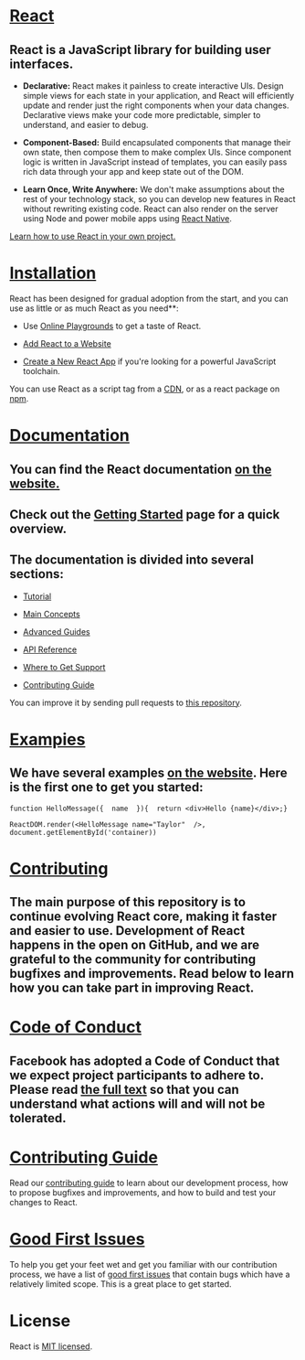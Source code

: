 # [**React**](https://github.com/facebook/react/#react-----)

## React is a JavaScript library for building user interfaces.

* **Declarative:** React makes it painless to create interactive UIs. Design simple views for each state in your application, and React will efficiently update and render just the right components when your data changes. Declarative views make your code more predictable, simpler to understand, and easier to debug.

* **Component-Based:** Build encapsulated components that manage their own state, then compose them to make complex UIs. Since component logic is written in JavaScript instead of templates, you can easily pass rich data through your app and keep state out of the DOM.

* **Learn Once, Write Anywhere:** We don't make assumptions about the rest of your technology stack, so you can develop new features in React without rewriting existing code. React can also render on the server using Node and power mobile apps using [React Native](https://reactnative.dev/).

[Learn how to use React in your own project.](https://reactjs.org/docs/getting-started.html)

# [**Installation**](https://github.com/facebook/react/#installation)

React has been designed for gradual adoption from the start, and you can use as little or as much React as you need**:

* Use [Online Playgrounds](https://reactjs.org/docs/getting-started.html#online-playgrounds) to get a taste of React.
* [Add React to a Website](https://reactjs.org/docs/add-react-to-a-website.html)

* [Create a New React App](https://reactjs.org/docs/create-a-new-react-app.html) if you're looking for a powerful JavaScript toolchain.

You can use React as a script tag from a [CDN](https://reactjs.org/docs/cdn-links.html), or as a react package on [npm](https://www.npmjs.com/package/react).
# [**Documentation**](https://github.com/facebook/react/#documentation)

## You can find the React documentation [on the website.](https://reactjs.org/)

## Check out the [Getting Started](https://reactjs.org/docs/getting-started.html) page for a quick overview.

## The documentation is divided into several sections:

* [Tutorial](https://reactjs.org/tutorial/tutorial.html)

* [Main Concepts](https://reactjs.org/docs/hello-world.html)

* [Advanced Guides](https://reactjs.org/docs/jsx-in-depth.html)

* [API Reference](https://reactjs.org/docs/react-api.html)

* [Where to Get Support](https://reactjs.org/community/support.html)

* [Contributing Guide](https://reactjs.org/docs/how-to-contribute.html)

You can improve it by sending pull requests to [this repository](https://github.com/reactjs/reactjs.org).

# [**Exampies**](https://github.com/facebook/react/#examples)

## We have several examples [on the website](https://reactjs.org/). Here is the first one to get you started:


```function HelloMessage({  name  }){  return <div>Hello {name}</div>;}```



```ReactDOM.render(<HelloMessage name="Taylor"  />, document.getElementById('container))```

# [**Contributing**](https://github.com/facebook/react/#contributing)

## The main purpose of this repository is to continue evolving React core, making it faster and easier to use. Development of React happens in the open on GitHub, and we are grateful to the community for contributing bugfixes and improvements. Read below to learn how you can take part in improving React.

# [**Code of Conduct**](https://github.com/facebook/react/#code-of-conduct)

## Facebook has adopted a Code of Conduct that we expect project participants to adhere to. Please read [the full text](https://code.fb.com/codeofconduct) so that you can understand what actions will and will not be tolerated.

# [**Contributing Guide**](https://reactjs.org/contributing/how-to-contribute.html)
Read our [contributing guide](https://reactjs.org/contributing/how-to-contribute.html) to learn about our development process, how to propose bugfixes and improvements, and how to build and test your changes to React.

# [**Good First Issues**](https://reactjs.org/contributing/how-to-contribute.html)
To help you get your feet wet and get you familiar with our contribution process, we have a list of [good first issues](https://github.com/facebook/react/labels/good%20first%20issue) that contain bugs which have a relatively limited scope. This is a great place to get started.

# **License**
React is [MIT licensed](https://github.com/facebook/react/blob/main/LICENSE).
